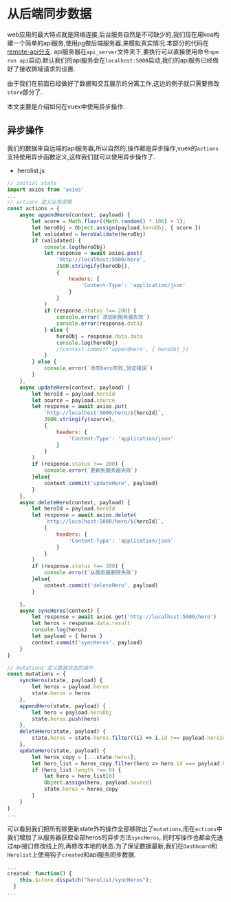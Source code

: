 # 从后端同步数据

web应用的最大特点就是网络连接,后台服务自然是不可缺少的,我们现在用koa构建一个简单的api服务,使用pg做后端服务器,来模拟真实情况.本部分的代码在[remote-api分支](https://github.com/TutorialForJavascript/hero-tutorial/tree/remote-api).
api服务器在`api_server`文件夹下,要执行可以直接使用命令`npm run api`启动.默认我们的api服务会在`localhost:5000`启动,我们的api服务已经做好了接收跨域请求的设置.

由于我们在前面已经做好了数据和交互展示的分离工作,这边的例子就只需要修改`store`部分了.

本文主要是介绍如何在vuex中使用异步操作.

## 异步操作

我们的数据来自远端的api服务器,所以自然的,操作都是异步操作,vuex的`actions`支持使用异步函数定义,这样我们就可以使用异步操作了.

+ herolist.js

```js
// initial state
import axios from 'axios'
...
// actions 定义业务逻辑
const actions = {
    async appendHero(context, payload) {
        let score = Math.floor((Math.random() * 100) + 1);
        let heroObj = Object.assign(payload.heroObj, { score })
        let validated = heroValidate(heroObj)
        if (validated) {
            console.log(heroObj)
            let response = await axios.post(
                'http://localhost:5000/hero',
                JSON.stringify(heroObj),
                {
                    headers: {
                        'Content-Type': 'application/json'
                    }
                }
            )
            if (response.status !== 200) {
                console.error(`添加到服务器失败`)
                console.error(response.data)
            } else {
                heroObj = response.data.data
                console.log(heroObj)
                //context.commit('appendHero', { heroObj })
            }
        } else {
            console.error(`添加hero失败,验证错误`)
        }
    },
    async updateHero(context, payload) {
        let heroId = payload.heroId
        let source = payload.source
        let response = await axios.put(
            `http://localhost:5000/hero/${heroId}`,
            JSON.stringify(source),
            {
                headers: {
                    'Content-Type': 'application/json'
                }
            }
        )
        if (response.status !== 200) {
            console.error(`更新到服务器失败`)
        }else{
            context.commit('updateHero', payload)
        }
    },
    async deleteHero(context, payload) {
        let heroId = payload.heroId
        let response = await axios.delete(
            `http://localhost:5000/hero/${heroId}`,
            {
                headers: {
                    'Content-Type': 'application/json'
                }
            }
        )
        if (response.status !== 200) {
            console.error(`从服务器删除失败`)
        }else{
            context.commit('deleteHero', payload)
        }

    },
    async syncHeros(context) {
        let response = await axios.get('http://localhost:5000/hero')
        let heros = response.data.result
        console.log(heros)
        let payload = { heros }
        context.commit('syncHeros', payload)
    }
}

// mutations 定义数据状态的操作
const mutations = {
    syncHeros(state, payload) {
        let heros = payload.heros
        state.heros = heros
    },
    appendHero(state, payload) {
        let hero = payload.heroObj
        state.heros.push(hero)
    },
    deleteHero(state, payload) {
        state.heros = state.heros.filter((i) => i.id !== payload.heroId)
    },
    updateHero(state, payload) {
        let heros_copy = [...state.heros];
        let hero_list = heros_copy.filter(hero => hero.id === payload.heroId)
        if (hero_list.length !== 0) {
            let hero = hero_list[0]
            Object.assign(hero, payload.source)
            state.heros = heros_copy
        }
    }
}
...
```

可以看到我们把所有除更新state外的操作全部移除出了`mutations`,而在`actions`中我们增加了从服务器获取全部heros的异步方法`syncHeros`,
同时写操作也都会先通过api接口修改线上的,再修改本地的状态.为了保证数据最新,我们在`Dashboard`和`Herolist`上使用钩子`created`和api服务同步数据.

```js
...
created: function() {
    this.$store.dispatch("herolist/syncHeros");
  }
...
```
